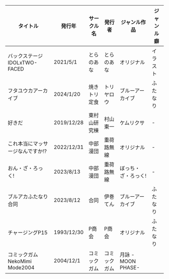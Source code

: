 | タイトル | 発行年 | サークル名 | 発行者 | ジャンル作品 | ジャンル癖 |
| ---- | ---- | ---- | ---- | ---- | ---- |
| バックステージ IDOLxTWO-FACED | 2021/5/1 | とらのあな | とらのあな | オリジナル | イラスト |
| フタユウカアーカイブ | 2024/1/20 | 焼きトリ定食 | トリヤロウ | ブルーアーカイブ | ふたなり |
| 好きだ | 2019/12/28 | 東村山研究棟 | 村山東一 | ケムリクサ | - |
| これ本当にマッサージなんですか!? | 2022/12/31 | 中部漫団 | 重荷路無線 | オリジナル | - |
| おん・ざ・ろっく! | 2023/8/13 | 中部漫団 | 重荷路無線 | ぼっち・ざ・ろっく! | - |
| ブルアカふたなり合同 | 2023/8/12 | 合同 | 伊巻てん | ブルーアーカイブ | ふたなり |
| チャージングP15 | 1993/12/30 | P商会 | P商会 | オリジナル | ふたなり |
| コミックガムNekoMimi Mode2004 | 2004/12/1 | コミックガム | コミックガム | 月詠 -MOON PHASE- |  |
